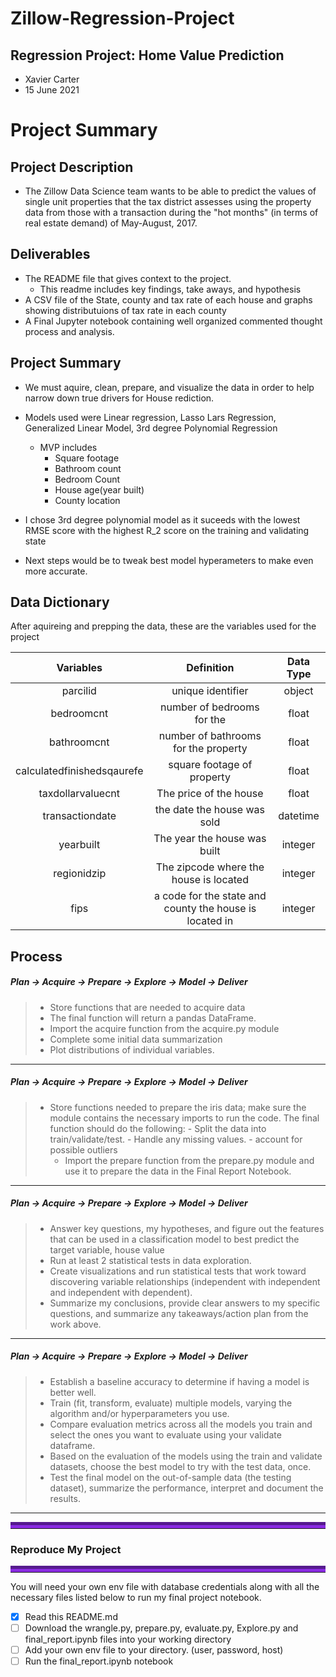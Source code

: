 # Zillow-Regression-Project
## Regression Project: Home Value Prediction
 - Xavier Carter
 - 15 June 2021
# Project Summary
## Project Description
 - The Zillow Data Science team wants to be able to predict the values of single unit properties that the tax district assesses using the property data from those with a transaction during the "hot months" (in terms of real estate demand) of May-August, 2017.

## Deliverables 
- The README file that gives context to the project.
  * This readme includes key findings, take aways, and hypothesis 
- A CSV file of the State, county and tax rate of each house and graphs showing distributuions of tax rate in each county
- A Final Jupyter notebook containing well organized commented thought process and analysis.

## Project Summary
 - We must aquire, clean, prepare,  and visualize the data in order to help narrow down true drivers for House rediction.
 - Models used were Linear regression, Lasso Lars Regression, Generalized Linear Model, 3rd degree Polynomial Regression 
    * MVP includes
        * Square footage
        * Bathroom count
        * Bedroom Count 
        * House age(year built)
        * County location
       
- I chose 3rd degree polynomial model  as it suceeds with the lowest RMSE score with the highest R_2 score on the training and validating state
- Next steps would be to tweak best model hyperameters to make even more accurate.

## Data Dictionary
After aquireing and prepping the data, these are the variables used for the project

|  Variables             |  Definition                                |  Data Type             |
| :--------------------: | :----------------------------------------: | :--------------------: |
|  parcilid              |  unique identifier                         |  object   |
|  bedroomcnt            |  number of bedrooms for the                |  float    |
|  bathroomcnt            |  number of bathrooms for the property     |  float    |
|  calculatedfinishedsqaurefe|  square footage of property             |  float   |
|  taxdollarvaluecnt        |  The price of the house                 |  float    |
|  transactiondate          |  the date the house was sold            |  datetime     |
|  yearbuilt             |  The year the house was built              |  integer    |
|  regionidzip       |  The zipcode where the house is located         |  integer   |
|  fips          |  a code for the state and county the house is located in |  integer   |


## Process

##### Plan -> **Acquire ->** Prepare -> Explore -> Model -> Deliver
> - Store functions that are needed to acquire data
> - The final function will return a pandas DataFrame.
> - Import the acquire function from the acquire.py module
> - Complete some initial data summarization 
> - Plot distributions of individual variables.
___

##### Plan -> Acquire -> **Prepare ->** Explore -> Model -> Deliver
> - Store functions needed to prepare the iris data; make sure the module contains the necessary imports to run the code. The final function should do the following:
    - Split the data into train/validate/test.
    - Handle any missing values.
    - account for possible outliers
>   - Import the prepare function from the prepare.py module and use it to prepare the data in the Final Report Notebook.
___

##### Plan -> Acquire -> Prepare -> **Explore ->** Model -> Deliver
> - Answer key questions, my hypotheses, and figure out the features that can be used in a classification model to best predict the target variable, house value
> - Run at least 2 statistical tests in data exploration.
> - Create visualizations and run statistical tests that work toward discovering variable relationships (independent with independent and independent with dependent). 
> - Summarize my conclusions, provide clear answers to my specific questions, and summarize any takeaways/action plan from the work above.
___

##### Plan -> Acquire -> Prepare -> Explore -> **Model ->** Deliver
> - Establish a baseline accuracy to determine if having a model is better well.
> - Train (fit, transform, evaluate) multiple models, varying the algorithm and/or hyperparameters you use.
> - Compare evaluation metrics across all the models you train and select the ones you want to evaluate using your validate dataframe.
> - Based on the evaluation of the models using the train and validate datasets, choose the best model to try with the test data, once.
> - Test the final model on the out-of-sample data (the testing dataset), summarize the performance, interpret and document the results.
___


<hr style="border-top: 10px groove blueviolet; margin-top: 1px; margin-bottom: 1px"></hr>

### Reproduce My Project

<hr style="border-top: 10px groove blueviolet; margin-top: 1px; margin-bottom: 1px"></hr>

You will need your own env file with database credentials along with all the necessary files listed below to run my final project notebook. 
- [x] Read this README.md
- [ ] Download the wrangle.py, prepare.py, evaluate.py, Explore.py and final_report.ipynb files into your working directory
- [ ] Add your own env file to your directory. (user, password, host)
- [ ] Run the final_report.ipynb notebook

